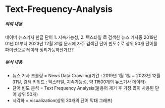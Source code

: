 # Text-Frequency-Analysis

##### 의뢰 내용
네이버 뉴스기사 한글 단어 1. 지속가능성, 2. 텍스타일 로 검색한 뉴스 기사중 2019년 01년 01부터 2023년 12월 31일 문서에 자주 검색된 단어 빈도수로 상위 50개 단어를 파이썬으로 테이터 정리가능하신가요?

##### 분석 내용
- 뉴스 기사 크롤링 = News Data Crawling(기간 : 2019년 1월 1일 ~ 2023년 12월 31일, 검색 키워드 : 텍스타일, 지속가능성, 약 11500개의 뉴스기사 데이터)
- 단어 빈도 분석 = Text Frequency Analysis(불용어 제거 후 가장 많이 사용된 단어 상위 50개)
- 시각화 = visualization(상위 30개의 단어 막대 그래프)
